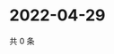 # 2022-04-29

共 0 条

<!-- BEGIN WEIBO -->
<!-- 最后更新时间 Fri Apr 29 2022 16:21:21 GMT+0800 (China Standard Time) -->

<!-- END WEIBO -->

